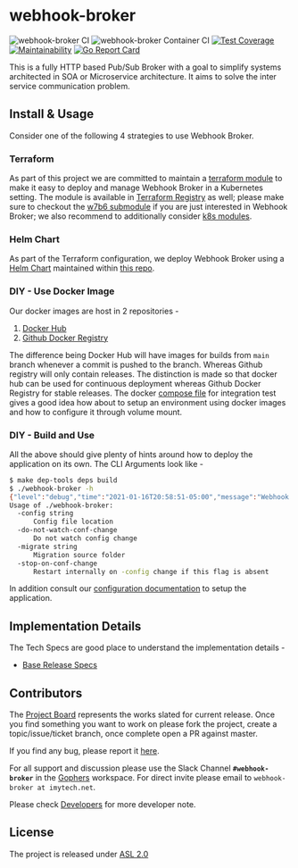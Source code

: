 # webhook-broker

![webhook-broker CI](https://github.com/imyousuf/webhook-broker/workflows/webhook-broker%20CI/badge.svg?branch=main)
![webhook-broker Container CI](https://github.com/imyousuf/webhook-broker/workflows/webhook-broker%20Container%20CI/badge.svg)
[![Test Coverage](https://api.codeclimate.com/v1/badges/bf5ba73ffe2743c7c7ad/test_coverage)](https://codeclimate.com/github/imyousuf/webhook-broker/test_coverage)
[![Maintainability](https://api.codeclimate.com/v1/badges/bf5ba73ffe2743c7c7ad/maintainability)](https://codeclimate.com/github/imyousuf/webhook-broker/maintainability)
[![Go Report Card](https://goreportcard.com/badge/github.com/imyousuf/webhook-broker)](https://goreportcard.com/report/github.com/imyousuf/webhook-broker)

This is a fully HTTP based Pub/Sub Broker with a goal to simplify systems architected in SOA or Microservice architecture. It aims to solve the inter service communication problem.

## Install & Usage

Consider one of the following 4 strategies to use Webhook Broker.

### Terraform

As part of this project we are committed to maintain a [terraform module](https://github.com/imyousuf/terraform-aws-webhook-broker) to make it easy to deploy and manage Webhook Broker in a Kubernetes setting. The module is available in [Terraform Registry](https://registry.terraform.io/modules/imyousuf/webhook-broker/aws/latest?tab=inputs) as well; please make sure to checkout the [w7b6 submodule](https://registry.terraform.io/modules/imyousuf/webhook-broker/aws/latest/submodules/w7b6) if you are just interested in Webhook Broker; we also recommend to additionally consider [k8s modules](https://registry.terraform.io/modules/imyousuf/webhook-broker/aws/latest/submodules/kubernetes-goodies).

### Helm Chart

As part of the Terraform configuration, we deploy Webhook Broker using a [Helm Chart](https://artifacthub.io/packages/helm/imytech/webhook-broker-chart) maintained within [this repo](./deploy-pkg/webhook-broker-chart/README.md).

### DIY - Use Docker Image

Our docker images are host in 2 repositories -

1. [Docker Hub](https://hub.docker.com/repository/docker/imyousuf/webhook-broker)
2. [Github Docker Registry](https://github.com/imyousuf/webhook-broker/packages)

The difference being Docker Hub will have images for builds from `main` branch whenever a commit is pushed to the branch. Whereas Github registry will only contain releases. The distinction is made so that docker hub can be used for continuous deployment whereas Github Docker Registry for stable releases. The docker [compose file](https://github.com/imyousuf/webhook-broker/blob/main/docker-compose.integration-test.yaml) for integration test gives a good idea how about to setup an environment using docker images and how to configure it through volume mount.

### DIY - Build and Use

All the above should give plenty of hints around how to deploy the application on its own. The CLI Arguments look like -

```bash
$ make dep-tools deps build
$ ./webhook-broker -h
{"level":"debug","time":"2021-01-16T20:58:51-05:00","message":"Webhook Broker - 0.1-dev"}
Usage of ./webhook-broker:
  -config string
      Config file location
  -do-not-watch-conf-change
      Do not watch config change
  -migrate string
      Migration source folder
  -stop-on-conf-change
      Restart internally on -config change if this flag is absent
```

In addition consult our [configuration documentation](./docs/configuration.md) to setup the application.

## Implementation Details

The Tech Specs are good place to understand the implementation details -

* [Base Release Specs](./docs/tech-specs/basic-spec.md)

## Contributors

The [Project Board](https://github.com/imyousuf/webhook-broker/projects/1) represents the works slated for current release. Once you find something you want to work on please fork the project, create a topic/issue/ticket branch, once complete open a PR against master.

If you find any bug, please report it [here](https://github.com/imyousuf/webhook-broker/issues).

For all support and discussion please use the Slack Channel **`#webhook-broker`** in the [Gophers](https://gophers.slack.com/) workspace. For direct invite please email to `webhook-broker at imytech.net`.

Please check [Developers](./docs/developers.md) for more developer note.

## License

The project is released under [ASL 2.0](./LICENSE)
